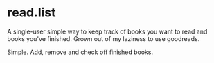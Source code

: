 read.list
=========

A single-user simple way to keep track of books you want to read and books you've
finished. Grown out of my laziness to use goodreads.

Simple. Add, remove and check off finished books. 



